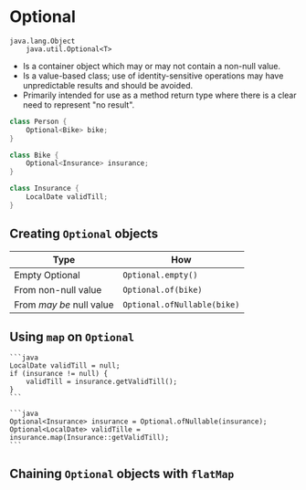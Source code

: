# Optional

```
java.lang.Object
    java.util.Optional<T>
```

- Is a container object which may or may not contain a non-null value.
- Is a value-based class; use of identity-sensitive operations may have unpredictable results and should be avoided.
- Primarily intended for use as a method return type where there is a clear need to represent "no result".

```java
class Person {
    Optional<Bike> bike;
}

class Bike {
    Optional<Insurance> insurance;
}

class Insurance {
    LocalDate validTill;
}
```

## Creating `Optional` objects

| Type                     | How                         |
| ------------------------ | --------------------------- |
| Empty Optional           | `Optional.empty()`          |
| From non-null value      | `Optional.of(bike)`         |
| From _may be_ null value | `Optional.ofNullable(bike)` |

## Using `map` on `Optional`

````{tab} Before
```java
LocalDate validTill = null;
if (insurance != null) {
    validTill = insurance.getValidTill();
}
```
````

````{tab} After
```java
Optional<Insurance> insurance = Optional.ofNullable(insurance);
Optional<LocalDate> validTille = insurance.map(Insurance::getValidTill);
```
````

## Chaining `Optional` objects with `flatMap`
